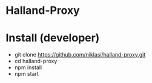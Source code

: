 # Halland-Proxy

# Install (developer)

* git clone https://github.com/niklasi/halland-proxy.git
* cd halland-proxy
* npm install
* npm start
